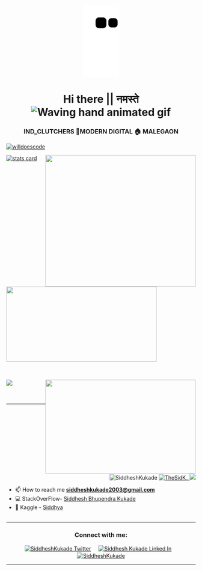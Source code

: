 
<p align="center">
  <img src="https://github.com/SiddheshKukade/SiddheshKukade/raw/output/github-contribution-grid-snake.svg" alt="snake"></center>
</p>
<h1 align="center">Hi there || नमस्ते  <img src="https://raw.githubusercontent.com/nixin72/nixin72/master/wave.gif" 
         alt="Waving hand animated gif"
         height="45"
         width="45" /></h1>
<h3 align="center">
IND_CLUTCHERS 💠MODERN DIGITAL 🏠 MALEGAON
</h3>

 
 <p align="left"> <a href="https://github.com/ryo-ma/github-profile-trophy"><img src="https://github-profile-trophy.vercel.app/?username=SiddheshKukade&theme=radical&margin-w=15&margin-h=15&column=8" alt="willdoescode" /></a></p>
<p>
  <a align= "center" href="https://github.com/SiddheshKukade">
    <img alt= "stats card" height="200px" width="400" src="https://github-readme-streak-stats.herokuapp.com/?user=SiddheshKukade&theme=radical">
    <img align="right" height="350" width="400" src="https://cdn.dribbble.com/users/2238041/screenshots/4763918/working.gif" />
    
<img height="200px" width="400" src="https://github-readme-stats.vercel.app/api?username=SiddheshKukade&count_private=true&theme=radical&show_icons=true" />

  </a>
</p>
<br/>

<p>
    <img  align="right"  height="250" width="400" src="https://cdn.dribbble.com/users/535615/screenshots/17649043/media/e4c03808fa04fa65e0c58d6d61f2fd54.png" />
  
<img  src="https://github-readme-stats.vercel.app/api/top-langs/?username=SiddheshKukade&layout=compact&theme=radical&langs_count=15" />
  
</p>
<br/>
<hr/>

 
 <p align="right" >
  <img src="https://komarev.com/ghpvc/?username=SiddheshKukade&label=Profile%20views&color=0e75b6&style=for-the-badge" alt="SiddheshKukade" />
  <a href="https://twitter.com/TheSidK_" target="blank">
        <img src="https://img.shields.io/twitter/follow/TheSidK_?logo=twitter&style=for-the-badge" alt="TheSidK_" />
      <img src="https://img.shields.io/youtube/channel/views/UCv-7LW60AplFfQUpkFjDRhA?style=for-the-badge"/> 
   </a>
</p>




- 📫 How to reach me **siddheshkukade2003@gmail.com**
- 💻 StackOverFlow- [Siddhesh Bhupendra Kukade](https://stackoverflow.com/users/15290971/siddhesh-b-kukade)
- 🤖 Kaggle - [Siddhya](https://www.kaggle.com/siddhya)
<br><br>
<hr>



<h3 align="center">Connect with me:</h3>
<p align="center">
<a href="https://twitter.com/TheSidK_" target="blank"><img align="center" src="https://img.icons8.com/cute-clipart/64/000000/twitter.png" alt="SiddheshKukade Twitter" height="50" width="50" /></a> &nbsp;&nbsp;&nbsp;
<a href="https://in.linkedin.com/in/siddhesh-bhupendra-kukade-5a46a71b5" target="blank"><img align="center" src="https://img.icons8.com/cute-clipart/64/000000/linkedin.png" alt="Siddhesh Kukade Linked In" height="50" width="50" /></a>&nbsp;&nbsp;&nbsp;&nbsp;
<a href="https://instagram.com/SiddheshKukade" target="blank"><img align="center" src="https://img.icons8.com/cute-clipart/64/000000/instagram-new.png" alt="SiddheshKukade" height="50" width="50" /></a>
</p>
<hr>

 






















<!--  
 # Modern Digital Photo Studio
 [![Linkedin Badge](https://img.shields.io/badge/-blue?style=social&logo=Linkedin&logoColor=blue&link=https://www.linkedin.com/in/siddhesh-bhupendra-kukade-243980172/)](https://www.linkedin.com/in/siddhesh-bhupendra-kukade-243980172/)
[![Gmail Badge](https://img.shields.io/badge/-c14438?style=social&logo=Gmail&logoColor=red&link=mailto:siddheshkukade2003@gmail.com)](mailto:siddheshkukade2003@gmail.com)
[![Instagram Badge](https://img.shields.io/badge/-blue?style=social&logo=Instagram&logoColor=#fb3958&link=https://www.instagram.com/siddheshkukade/)](https://www.instagram.com/shivangguptax/)
[![Twitter Badge](http://img.shields.io/badge/-1ca0f1?style=social&logo=twitter&logoColor=blue&link=https://twitter.com/TheSidK_)](https://twitter.com/TheSidK_) 
<br>
 ### Hi there || नमस्ते <img src="https://raw.githubusercontent.com/aemmadi/aemmadi/master/wave.gif" width="29px"> 
- 📫 How to reach me: <siddheshkukade2003@gmail.com> 
- AI ML DS Work: <https://www.kaggle.com/siddhya>
- Web Dev: Here On GitHub
<hr/>
-🌱 I’m currently learning Machine Learning
<hr/>
<p align="left"> <img src="https://komarev.com/ghpvc/?username=SiddheshKukade&label=View Count &color=0e75b6&style=flat" alt="" /> </p>

![](https://media.giphy.com/media/jOV609ljhCAK1tba6u/giphy.gif)
<!-- 
<code><img height="40" src="https://raw.githubusercontent.com/github/explore/80688e429a7d4ef2fca1e82350fe8e3517d3494d/topics/cpp/cpp.png"></code>
<code><img height="40" src="https://raw.githubusercontent.com/github/explore/80688e429a7d4ef2fca1e82350fe8e3517d3494d/topics/java/java.png"></code>
<code><img height="40" src="https://raw.githubusercontent.com/github/explore/80688e429a7d4ef2fca1e82350fe8e3517d3494d/topics/javascript/javascript.png"></code>
<code><img height="40" src="https://raw.githubusercontent.com/github/explore/80688e429a7d4ef2fca1e82350fe8e3517d3494d/topics/react/react.png"></code>
<code><img height="40" src="https://raw.githubusercontent.com/github/explore/80688e429a7d4ef2fca1e82350fe8e3517d3494d/topics/nodejs/nodejs.png"></code>
<code><img height="40" src="https://raw.githubusercontent.com/github/explore/80688e429a7d4ef2fca1e82350fe8e3517d3494d/topics/python/python.png"></code>
<code><img height="40" src="https://raw.githubusercontent.com/github/explore/80688e429a7d4ef2fca1e82350fe8e3517d3494d/topics/html/html.png"></code>
<code><img height="40" src="https://raw.githubusercontent.com/github/explore/80688e429a7d4ef2fca1e82350fe8e3517d3494d/topics/css/css.png"></code>
<code><img height="40" src="https://raw.githubusercontent.com/github/explore/80688e429a7d4ef2fca1e82350fe8e3517d3494d/topics/git/git.png"></code> -->
<!-- ![](https://github-readme-stats.vercel.app/api?username=SiddheshKukade&show_icons=true&hide_border=true) -->
<!--
**SiddheshKukade/SiddheshKukade** is a ✨ _special_ ✨ repository because its `README.md` (this file) appears on your GitHub profile.
🏠
Here are some ideas to get you started:

- 🔭 I’m currently working on ...

- 👯 I’m looking to collaborate on ...
- 🤔 I’m looking for help with ...
- 💬 Ask me about ...
- 📫 How to reach me: ...
- 😄 Pronouns: ...
- ⚡ Fun fact: ...
-->
<!--   Edit this Later-->
<!--  <h1 align="center">Hi 👋, I'm William Lane</h1>
<h3 align="center">A 14 year old developer from Washington State</h3>

<p align="left"> <a href="https://github.com/ryo-ma/github-profile-trophy"><img src="https://github-profile-trophy.vercel.app/?username=willdoescode&theme=onedark&margin-w=15&margin-h=15&column=7" alt="willdoescode" /></a> </p>

<div>
<img height="170" align="left" src="https://github-readme-stats.vercel.app/api?username=willdoescode&count_private=true&include_all_commits=true&theme=onedark" alt="willdoescode" />
<img src="https://github-readme-stats.vercel.app/api/top-langs/?username=willdoescode&layout=compact&theme=onedark&langs_count=15" />
</div>

<br/>

<p align="left"> <img src="https://komarev.com/ghpvc/?username=willdoescode&label=Profile%20views&color=0e75b6&style=flat" alt="willdoescode" /> </p>

- 🔭 I’m currently working on [Crystal](https://crystal-lang.org/), [Haskell](https://www.haskell.org/), and [Rust](http://rust-lang.org/)

## Blog posts
<!-- BLOG-POST-LIST:START -->
<!-- - [Effective Interfaces In Golang](https://dev.to/willdoescode/effective-interfaces-in-golang-3l3n)
- [How to operator overload in Rust.](https://dev.to/willdoescode/how-to-operator-overload-in-rust-33cp) -->
<!-- BLOG-POST-LIST:END -->
<!-- 
<h3 align="left">Connect with me:</h3>
<p align="left">
<a href="https://codepen.io/willdoescode" target="blank"><img align="center" src="https://cdn.jsdelivr.net/npm/simple-icons@3.0.1/icons/codepen.svg" alt="willdoescode" height="30" width="40" /></a>
<a href="https://dev.to/willdoescode" target="blank"><img align="center" src="https://cdn.jsdelivr.net/npm/simple-icons@3.0.1/icons/dev-dot-to.svg" alt="willdoescode" height="30" width="40" /></a>
<a href="https://twitter.com/willdoescode" target="blank"><img align="center" src="https://cdn.jsdelivr.net/npm/simple-icons@3.0.1/icons/twitter.svg" alt="willdoescode" height="30" width="40" /></a>
<a href="https://stackoverflow.com/users/will-iam" target="blank"><img align="center" src="https://cdn.jsdelivr.net/npm/simple-icons@3.0.1/icons/stackoverflow.svg" alt="will-iam" height="30" width="40" /></a>
<a href="https://codesandbox.com/willdoescode" target="blank"><img align="center" src="https://cdn.jsdelivr.net/npm/simple-icons@3.0.1/icons/codesandbox.svg" alt="willdoescode" height="30" width="40" /></a>
<a href="https://instagram.com/willdoescode" target="blank"><img align="center" src="https://cdn.jsdelivr.net/npm/simple-icons@3.0.1/icons/instagram.svg" alt="willdoescode" height="30" width="40" /></a>
<a href="https://www.leetcode.com/willdoescode" target="blank"><img align="center" src="https://cdn.jsdelivr.net/npm/simple-icons@3.0.1/icons/leetcode.svg" alt="willdoescode" height="30" width="40" /></a>
</p>
 --> 

